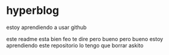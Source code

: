 # hyperblog
estoy aprendiendo a usar github 

este readme esta bien feo te dire pero bueno 
pero bueno estoy aprendiendo 
este repositorio lo tengo que borrar askito